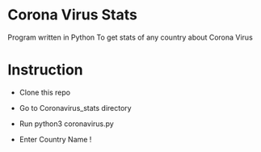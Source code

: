 # Corona Virus Stats

Program written in Python To get stats of any country about Corona Virus

# Instruction

* Clone this repo

* Go to Coronavirus_stats directory

* Run python3 coronavirus.py

* Enter Country Name !


